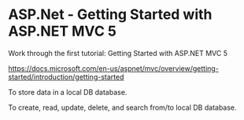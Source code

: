 # ASP.Net - Getting Started with ASP.NET MVC 5

Work through the first tutorial: Getting Started with ASP.NET MVC 5

https://docs.microsoft.com/en-us/aspnet/mvc/overview/getting-started/introduction/getting-started

To store data in a local DB database. 

To create, read, update, delete, and search from/to local DB database.






